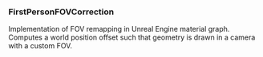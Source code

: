 
### FirstPersonFOVCorrection

Implementation of FOV remapping in Unreal Engine material graph. Computes a world position offset such that geometry is drawn in a camera with a custom FOV.

